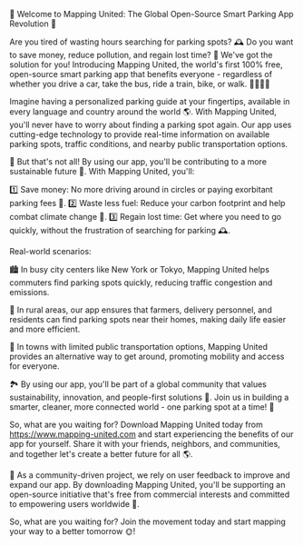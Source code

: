🚀 Welcome to Mapping United: The Global Open-Source Smart Parking App Revolution 🚀

Are you tired of wasting hours searching for parking spots? 🕰️ Do you want to save money, reduce pollution, and regain lost time? 🤑 We've got the solution for you! Introducing Mapping United, the world's first 100% free, open-source smart parking app that benefits everyone - regardless of whether you drive a car, take the bus, ride a train, bike, or walk. 🚗🚌🏃‍♀️

Imagine having a personalized parking guide at your fingertips, available in every language and country around the world 🌎. With Mapping United, you'll never have to worry about finding a parking spot again. Our app uses cutting-edge technology to provide real-time information on available parking spots, traffic conditions, and nearby public transportation options.

🚀 But that's not all! By using our app, you'll be contributing to a more sustainable future 🌟. With Mapping United, you'll:

1️⃣ Save money: No more driving around in circles or paying exorbitant parking fees 💸.
2️⃣ Waste less fuel: Reduce your carbon footprint and help combat climate change 🔴.
3️⃣ Regain lost time: Get where you need to go quickly, without the frustration of searching for parking 🕰️.

Real-world scenarios:

🏙️ In busy city centers like New York or Tokyo, Mapping United helps commuters find parking spots quickly, reducing traffic congestion and emissions.

🌳 In rural areas, our app ensures that farmers, delivery personnel, and residents can find parking spots near their homes, making daily life easier and more efficient.

🚌 In towns with limited public transportation options, Mapping United provides an alternative way to get around, promoting mobility and access for everyone.

🏞️ By using our app, you'll be part of a global community that values sustainability, innovation, and people-first solutions 🌈. Join us in building a smarter, cleaner, more connected world - one parking spot at a time! 🚀

So, what are you waiting for? Download Mapping United today from https://www.mapping-united.com and start experiencing the benefits of our app for yourself. Share it with your friends, neighbors, and communities, and together let's create a better future for all 🌎.

🤝 As a community-driven project, we rely on user feedback to improve and expand our app. By downloading Mapping United, you'll be supporting an open-source initiative that's free from commercial interests and committed to empowering users worldwide 💪.

So, what are you waiting for? Join the movement today and start mapping your way to a better tomorrow 🌞!